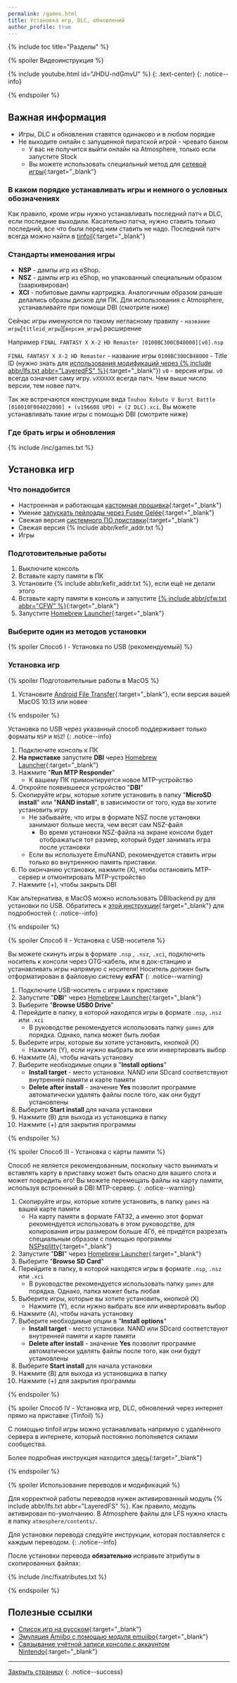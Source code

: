 ```yaml
---
permalink: /games.html
title: Установка игр, DLC, обновлений
author_profile: true
---
```

{% include toc title="Разделы" %}

{% spoiler Видеоинструкция %}

{% include youtube.html id="JHDU-ndGmvU" %}
{: .text-center}
{: .notice--info}

{% endspoiler %}

## Важная информация

* Игры, DLC и обновления ставятся одинаково и в любом порядке
* Не выходите онлайн с запущенной пиратской игрой - чревато баном 
   * У вас не получится выйти онлайн на Atmosphere, только если запустите Stock
	* Вы можете использовать специальный метод для [сетевой игры](lanplay){:target="_blank"}

### В каком порядке устанавливать игры и немного о условных обозначениях 

Как правило, кроме игры нужно устанавливать последний патч и DLC, если последние выходили. Касательно патча, нужно ставить только последний, все что были перед ним ставить не надо. Последний патч всегда можно найти в [tinfoil](tinfoil){:target="_blank"}

### Стандарты именования игры 

* **NSP** - дампы игр из eShop.
* **NSZ** - дампы игр из eShop, но упакованный специальным образом (заархивирован)
* **XCI** - побитовые дампы картриджа. Аналогичным образом раньше делались образы дисков для ПК. Для использования с Atmosphere, устанавливайте при помощи DBI (смотрите ниже) 

Сейчас игры именуются по такому негласному правилу - `название игры`[`titleid_игры`][`версия_игры`].расширение 

Например `FINAL FANTASY X X-2 HD Remaster [0100BC300CB48000][v0].nsp`

`FINAL FANTASY X X-2 HD Remaster` - название игры
`0100BC300CB48000` - Title ID (нужно знать для [использования модификаций через {% include abbr/lfs.txt abbr="LayeredFS" %}](#использование-переводов-и-модификаций){:target="_blank"})
`v0` - версия игры. `v0` всегда означает саму игру. `vXXXXXX` всегда патч. Чем выше число версии, тем новее патч.

Так же встречаются конструкции вида `Touhou Kobuto V Burst Battle [010010F004022000] + (v196608 UPD) + (2 DLC).xci`. Вы можете устанавливать такие игры с помощью DBI (смотрите ниже)

### Где брать игры и обновления

{% include /inc/games.txt %}

## Установка игр

### Что понадобится

* Настроенная и работающая [кастомная прошивка](cfw){:target="_blank"}
* Умение [запускать пейлоады через Fusée Gelée](fusee-gelee){:target="_blank"}
* Свежая версия [системного ПО приставки](update-to-latest){:target="_blank"}
* Свежая версия {% include abbr/kefir_addr.txt %}
* Игры 

### Подготовительные работы

1. Выключите консоль
1. Вставьте карту памяти в ПК
1. Установите {% include abbr/kefir_addr.txt %}, если ещё не делали этого
1. Вставьте карту памяти в консоль и запустите [{% include abbr/cfw.txt abbr="CFW" %}](cfw){:target="_blank"}
1. Запустите [Homebrew Launcher](hbl){:target="_blank"}

### Выберите один из методов установки

{% spoiler Способ I - Установка по USB (рекомендуемый) %}

### Установка игр 

{% spoiler Подготовительные работы в MacOS %}

1. Установите [Android File Transfer](https://www.android.com/filetransfer/){:target="_blank"}, если версия вашей MacOS 10.13 или новее

{% endspoiler %}

Установка по USB через указанный способ поддерживает только форматы `NSP` и `NSZ`!
{: .notice--info}

1. Подключите консоль к ПК 
1. **На приставке** запустите **DBI** через [Homebrew Launcher](hbl){:target="_blank"}
1. Нажмите "**Run MTP Responder**"
    * К вашему ПК примонтируется новое MTP-устройство
1. Откройте появившееся устройство "**DBI**"
1. Скопируйте игры, которые хотите установить в папку "**MicroSD install**" или "**NAND install**", в зависимости от того, куда вы хотите установить игру
   * Не забывайте, что игры в формате NSZ после установки занимают больше места, чем весят сам NSZ-файл 
      * Во время установки NSZ-файла на экране консоли будет отображаться тот размер, который будет занимать игра после установки
	* Если вы используете EmuNAND, рекомендуется ставить игры только во внутреннюю память приставки. 
1. По окончанию установки, нажмите (X), чтобы остановить MTP-сервер и отмонтировать MTP-устройство
1. Нажмите (+), чтобы закрыть DBI

Как альтернатива, в MacOS можно использовать DBIbackend.py для установки по USB. Обратитесь к [этой инструкции](https://4pda.ru/forum/index.php?showtopic=939714&st=5160#entry98421804){:target="_blank"} для подробностей
{: .notice--info}

{% endspoiler %}

{% spoiler Способ II - Установка с USB-носителя %}

Вы можете скинуть игры в формате `.nsp` , `.nsz`, `.xci`, подключить носитель к консоли через OTG-кабель, или в док-станцию и устанавливать игры напрямую с носителя! Носитель должен быть отформатирован в файловую систему **exFAT**
{: .notice--warning}

1. Подключите USB-носитель с играми к приставке 
1. Запустите "**DBI**" через [Homebrew Launcher](hbl){:target="_blank"}
1. Выберите "**Browse USB0 Drive**"
1. Перейдите в папку, в которой находятся игры в формате `.nsp`, `.nsz` или `.xci`
	* В руководстве рекомендуется использовать папку `games` для порядка. Однако, папка может быть любая
1. Выберите игры, которые вы хотите установить, кнопкой (X)
	* Нажмите (Y), если нужно выбрать все или инвертировать выбор
1. Нажмите (A), чтобы начать установку
1. Выберите необходимые опции в "**Install options**"
	* **Install target** - место установки. NAND или SDcard соответствуют внутренней памяти и карте памяти
	* **Delete after install** - значение **Yes** позволит программе автоматически удалять файлы после того, как они будут установлены 
1. Выберите **Start install** для начала установки
1. Нажмите (B) для выхода из установщика в папку 
1. Нажмите (+) для закрытия программы

{% endspoiler %}

{% spoiler Способ III - Установка с карты памяти %}

Способ не является рекомендованным, поскольку часто вынимать и вставлять карту в приставку может быть опасно для вашего слота и может повредить его! Вы можете перемещать файлы на карту памяти, используя встроенный в DBI MTP-сервер.
{: .notice--warning}

1. Скопируйте игры, которые хотите установить, в папку `games` на вашей карте памяти
	* На карту памяти в формате FAT32, а именно этот формат рекомендуется использовать в этом руководстве, для копирования игры размером больше 4Гб, её придётся разрезать специальным образом с помощью программы [NSPsplitty](https://gbatemp.net/threads/nspsplitty-gui-form-nsp-split-tool.551454/){:target="_blank"}
1. Запустите "**DBI**" через [Homebrew Launcher](hbl){:target="_blank"}
1. Выберите "**Browse SD Card**"
1. Перейдите в папку, в которой находятся игры в формате `.nsp`, `.nsz` или `.xci`
	* В руководстве рекомендуется использовать папку `games` для порядка. Однако, папка может быть любая
1. Выберите игры, которые вы хотите установить, кнопкой (X)
	* Нажмите (Y), если нужно выбрать все или инвертировать выбор
1. Нажмите (A), чтобы начать установку
1. Выберите необходимые опции в "**Install options**"
	* **Install target** - место установки. NAND или SDcard соответствуют внутренней памяти и карте памяти
	* **Delete after install** - значение **Yes** позволит программе автоматически удалять файлы после того, как они будут установлены 
1. Выберите **Start install** для начала установки
1. Нажмите (B) для выхода из установщика в папку 
1. Нажмите (+) для закрытия программы

{% endspoiler %}

{% spoiler Способ IV - Установка игр, DLC, обновлений через интернет прямо на приставке (Tinfoil) %}

С помощью tinfoil игры можно устанавливать напрямую с удалённого сервера в интернете, который постоянно пополняется силами сообщества. 

Более подробная инструкция находится [здесь](tinfoil){:target="_blank"}

{% endspoiler %}

{% spoiler Использование переводов и модификаций %}

Для корректной работы переводов нужен активированный модуль {% include abbr/lfs.txt abbr="LayeredFS" %}. Как правило, модуль активирован по-умолчанию. В Atmosphere файлы для LFS нужно класть в папку `atmosphere/contents/`.

Для установки перевода следуйте инструкции, которая поставляется с каждым переводом.
{: .notice--info}

После установки перевода **обязательно** исправьте атрибуты в скопированных файлах: 

{% include /inc/fixatributes.txt %}


{% endspoiler %}

## Полезные ссылки 

* [Cписок игр на русском](https://4pda.ru/forum/index.php?showtopic=937297){:target="_blank"}
* [Эмуляция Amiibo с помощью модуля emuiibo](emuiibo){:target="_blank"}
* [Связывание учётной записи консоли с аккаунтом Nintendo](link-account){:target="_blank"}

___

[Закрыть страницу](javascript:window.close();)
{: .notice--success}